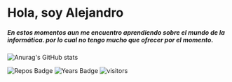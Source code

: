 # Hola, soy Alejandro

##### En estos momentos aun me encuentro aprendiendo sobre el mundo de la informática. por lo cual no tengo mucho que ofrecer por el momento.

![Anurag's GitHub stats](https://github-readme-stats.vercel.app/api?username=AlejandroP02&count_private=true)


![Repos Badge](https://badges.pufler.dev/repos/AlejandroP02)
![Years Badge](https://badges.pufler.dev/years/AlejandroP02)
![visitors](https://visitor-badge.glitch.me/badge?page_id=AlejandroP02.visitor-badge&left_color=green&right_color=red)
